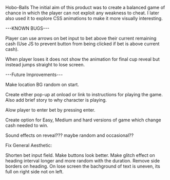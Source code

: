 Hobo-Balls
The initial aim of this product was to create a balanced game of chance in which the player can not exploit any weakness to cheat. I later also used it to explore CSS animations to make it more visually interesting.

---KNOWN BUGS---

Player can use arrows on bet input to bet above their current remaining cash (Use JS to prevent button from being clicked if bet is above current cash).

When player loses it does not show the animation for final cup reveal but instead jumps straight to lose screen.

---Future Improvements---

Make location BG random on start.

Create either pop-up at onload or link to instructions for playing the game. Also add brief story to why character is playing.

Alow player to enter bet by pressing enter.

Create option for Easy, Medium and hard versions of game which change cash needed to win.

Sound effects on reveal??? maybe random and occasional??

Fix General Aesthetic:

Shorten bet input field. Make buttons look better. Make glitch effect on heading interval longer and more random with the duration. Remove side borders on heading. On lose screen the bachground of text is uneven, its full on right side not on left.
